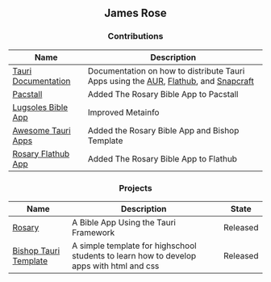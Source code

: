 <div align="center">
  
## James Rose
###  Contributions
| Name | Description |
|------|----------|
| [Tauri Documentation]([https://github.com/RoseBlume/Rosary](https://github.com/tauri-apps/tauri-docs)) | Documentation on how to distribute Tauri Apps using the [AUR](https://aur.archlinux.org), [Flathub](https://flathub.org), and [Snapcraft](https://snapcraft.io) |
| [Pacstall](https://github.com/pacstall/pacstall-programs) | Added The Rosary Bible App to Pacstall |
| [Lugsoles Bible App](https://github.com/Lugsole/net.lugsole.bible_gui) | Improved Metainfo |
| [Awesome Tauri Apps](https://github.com/tauri-apps/awesome-tauri) | Added the Rosary Bible App and Bishop Template |
| [Rosary Flathub App](https://github.com/flathub/io.github.roseblume.rosary) | Added The Rosary Bible App to Flathub|

### Projects
| Name | Description | State |
|------|-------------|-------|
| [Rosary](https://github.com/RoseBlume/Rosary) | A Bible App Using the Tauri Framework | Released |
| [Bishop Tauri Template](https://github.com/RoseBlume/Bishop-Tauri-Template) | A simple template for highschool students to learn how to develop apps with html and css| Released |
<!--
**RoseBlume/RoseBlume** is a ✨ _special_ ✨ repository because its `README.md` (this file) appears on your GitHub profile.

Here are some ideas to get you started:

- 🔭 I’m currently working on ...
- 🌱 I’m currently learning ...
- 👯 I’m looking to collaborate on ...
- 🤔 I’m looking for help with ...
- 💬 Ask me about ...
- 📫 How to reach me: ...
- 😄 Pronouns: ...
- ⚡ Fun fact: ...
-->
